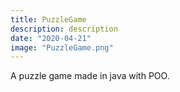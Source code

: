 ```yaml
---
title: PuzzleGame
description: description
date: "2020-04-21"
image: "PuzzleGame.png"
---
```


A puzzle game made in java with POO.
